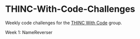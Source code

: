 # THINC-With-Code-Challenges

Weekly code challenges for the [THINC With Code](https://www.uoguelph.ca/arts/dhguelph/thinc) group. 

Week 1: NameReverser
